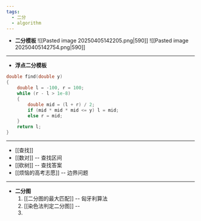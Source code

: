 ```yaml
---
tags:
  - 二分
  - algorithm
---
```

- **二分模板**
![[Pasted image 20250405142205.png|590]]
![[Pasted image 20250405142754.png|590]]

---
- **浮点二分模板**
```cpp
double find(double y)
{
	double l = -100, r = 100;
	while (r - l > 1e-8)
	{
		double mid = (l + r) / 2;
		if (mid * mid * mid <= y) l = mid;
		else r = mid;
	}
	return l;
}
```
---
- [[查找]]
- [[数对]] -- 查找区间 
- [[砍树]] -- 查找答案
- [[烦恼的高考志愿]] -- 边界问题
---
- **二分图**
	1. [[二分图的最大匹配]] -- 匈牙利算法
	2. [[染色法判定二分图]] -- 
	3. 